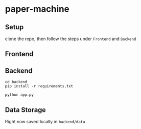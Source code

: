 # paper-machine

## Setup

clone the repo, then follow the steps under `Frontend` and `Backend`

## Frontend

## Backend
```
cd backend
pip install -r requirements.txt
```

```
python app.py
```

## Data Storage

Right now saved locally in `backend/data`
